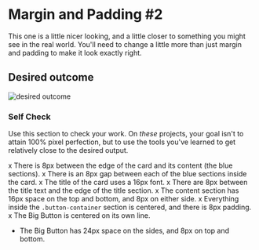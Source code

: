 # Margin and Padding #2

This one is a little nicer looking, and a little closer to something you might see in the real world. You'll need to change a little more than just margin and padding to make it look exactly right.

## Desired outcome
![desired outcome](./desired-outcome.png)

### Self Check
Use this section to check your work. On _these_ projects, your goal isn't to attain 100% pixel perfection, but to use the tools you've learned to get relatively close to the desired output.

x There is 8px between the edge of the card and its content (the blue sections).
x There is an 8px gap between each of the blue sections inside the card.
x The title of the card uses a 16px font.
x There are 8px between the title text and the edge of the title section.
x The content section has 16px space on the top and bottom, and 8px on either side.
x Everything inside the `.button-container` section is centered, and there is 8px padding.
x The Big Button is centered on its own line.
- The Big Button has 24px space on the sides, and 8px on top and bottom.
